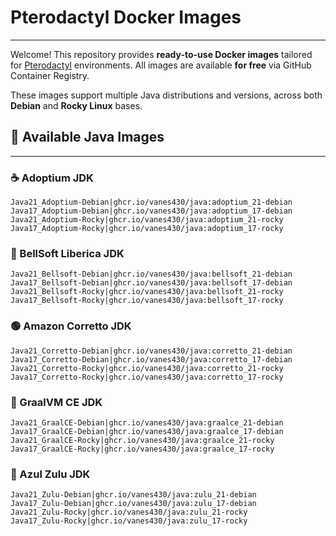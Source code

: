# Pterodactyl Docker Images
------------------------

Welcome! This repository provides **ready-to-use Docker images** tailored for [Pterodactyl](https://pterodactyl.io) environments. All images are available **for free** via GitHub Container Registry.

These images support multiple Java distributions and versions, across both **Debian** and **Rocky Linux** bases.

## 🔧 Available Java Images
------------------------
### ☕ Adoptium JDK
````
Java21_Adoptium-Debian|ghcr.io/vanes430/java:adoptium_21-debian
Java17_Adoptium-Debian|ghcr.io/vanes430/java:adoptium_17-debian
Java21_Adoptium-Rocky|ghcr.io/vanes430/java:adoptium_21-rocky
Java17_Adoptium-Rocky|ghcr.io/vanes430/java:adoptium_17-rocky
````

### 🔔 BellSoft Liberica JDK
````
Java21_Bellsoft-Debian|ghcr.io/vanes430/java:bellsoft_21-debian
Java17_Bellsoft-Debian|ghcr.io/vanes430/java:bellsoft_17-debian
Java21_Bellsoft-Rocky|ghcr.io/vanes430/java:bellsoft_21-rocky
Java17_Bellsoft-Rocky|ghcr.io/vanes430/java:bellsoft_17-rocky
````

### 🟢 Amazon Corretto JDK
````
Java21_Corretto-Debian|ghcr.io/vanes430/java:corretto_21-debian
Java17_Corretto-Debian|ghcr.io/vanes430/java:corretto_17-debian
Java21_Corretto-Rocky|ghcr.io/vanes430/java:corretto_21-rocky
Java17_Corretto-Rocky|ghcr.io/vanes430/java:corretto_17-rocky
````

### 🧊 GraalVM CE JDK
````
Java21_GraalCE-Debian|ghcr.io/vanes430/java:graalce_21-debian
Java17_GraalCE-Debian|ghcr.io/vanes430/java:graalce_17-debian
Java21_GraalCE-Rocky|ghcr.io/vanes430/java:graalce_21-rocky
Java17_GraalCE-Rocky|ghcr.io/vanes430/java:graalce_17-rocky
````

### 💙 Azul Zulu JDK
````
Java21_Zulu-Debian|ghcr.io/vanes430/java:zulu_21-debian
Java17_Zulu-Debian|ghcr.io/vanes430/java:zulu_17-debian
Java21_Zulu-Rocky|ghcr.io/vanes430/java:zulu_21-rocky
Java17_Zulu-Rocky|ghcr.io/vanes430/java:zulu_17-rocky
````

